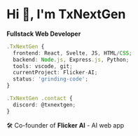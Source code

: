 # Hi 👋, I'm TxNextGen
**Fullstack Web Developer**

```typescript
.TxNextGen {
  frontend: React, Svelte, JS, HTML/CSS;
  backend: Node.js, Express.js, Python;
  tools: vscode, git;
  currentProject: Flicker-AI;
  status: 'grinding-code';
}

.TxNextGen .contact {
  discord: @txnextgen;
}
```

🛠️ Co-founder of **Flicker AI** - AI web app
